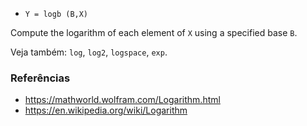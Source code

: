 * `Y = logb (B,X)`

Compute the logarithm of each element of `X` using a specified base `B`.

Veja também: `log`, `log2`, `logspace`, `exp`.

### Referências

* https://mathworld.wolfram.com/Logarithm.html
* https://en.wikipedia.org/wiki/Logarithm
